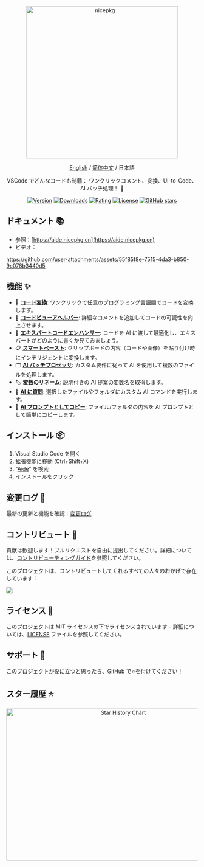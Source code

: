 <div align="center">

<a href="https://aide.nicepkg.cn">
  <picture>
    <source media="(prefers-color-scheme: dark)" srcset="https://github.com/user-attachments/assets/78b89b18-0846-4885-89f2-8238fac1db49">
    <img src="https://github.com/user-attachments/assets/40ed79a5-d415-4f36-907e-63753995305b" alt="nicepkg" width="400" />
  </picture>
</a>

[English](https://github.com/nicepkg/aide/tree/master/README.md) / [简体中文](https://github.com/nicepkg/aide/tree/master/README_CN.md) / 日本語

VSCode でどんなコードも制覇： ワンクリックコメント、変換、UI-to-Code、AI バッチ処理！ 💪

[![Version](https://img.shields.io/visual-studio-marketplace/v/nicepkg.aide-pro)](https://marketplace.visualstudio.com/items?itemName=nicepkg.aide-pro)
[![Downloads](https://img.shields.io/visual-studio-marketplace/d/nicepkg.aide-pro)](https://marketplace.visualstudio.com/items?itemName=nicepkg.aide-pro)
[![Rating](https://img.shields.io/visual-studio-marketplace/r/nicepkg.aide-pro)](https://marketplace.visualstudio.com/items?itemName=nicepkg.aide-pro)
[![License](https://img.shields.io/github/license/nicepkg/aide)](https://github.com/nicepkg/aide/blob/master/LICENSE)
[![GitHub stars](https://img.shields.io/github/stars/nicepkg/aide)](https://github.com/nicepkg/aide)

</div>

## ドキュメント 📚

- 参照：[https://aide.nicepkg.cn](https://aide.nicepkg.cn)
- ビデオ：

https://github.com/user-attachments/assets/55f85f8e-7515-4da3-b850-9c078b3440d5

## 機能 ✨

- 🔄 **[コード変換](https://aide.nicepkg.cn/guide/features/code-convert)**: ワンクリックで任意のプログラミング言語間でコードを変換します。
- 📖 **[コードビューアヘルパー](https://aide.nicepkg.cn/guide/features/code-viewer-helper)**: 詳細なコメントを追加してコードの可読性を向上させます。
- 🔧 **[エキスパートコードエンハンサー](https://aide.nicepkg.cn/guide/features/expert-code-enhancer)**: コードを AI に渡して最適化し、エキスパートがどのように書くか見てみましょう。
- 📋 **[スマートペースト](https://aide.nicepkg.cn/guide/features/smart-paste)**: クリップボードの内容（コードや画像）を貼り付け時にインテリジェントに変換します。
- 🗂️ **[AI バッチプロセッサ](https://aide.nicepkg.cn/guide/features/batch-processor)**: カスタム要件に従って AI を使用して複数のファイルを処理します。
- 🏷 **[変数のリネーム](https://aide.nicepkg.cn/guide/features/rename-variable)**: 説明付きの AI 提案の変数名を取得します。
- 💬 **[AI に質問](https://aide.nicepkg.cn/guide/features/ask-ai)**: 選択したファイルやフォルダにカスタム AI コマンドを実行します。
- 📝 **[AI プロンプトとしてコピー](https://aide.nicepkg.cn/guide/features/copy-as-prompt)**: ファイル/フォルダの内容を AI プロンプトとして簡単にコピーします。

## インストール 📦

1. Visual Studio Code を開く
2. 拡張機能に移動 (Ctrl+Shift+X)
3. "[Aide](https://marketplace.visualstudio.com/items?itemName=nicepkg.aide-pro)" を検索
4. インストールをクリック

## 変更ログ 📅

最新の更新と機能を確認：[変更ログ](https://github.com/nicepkg/aide/blob/master/CHANGELOG.md)

## コントリビュート 🤝

貢献は歓迎します！プルリクエストを自由に提出してください。詳細については、[コントリビューティングガイド](https://github.com/nicepkg/aide/blob/master/CONTRIBUTING.md)を参照してください。

このプロジェクトは、コントリビュートしてくれるすべての人々のおかげで存在しています：

<a href="https://github.com/nicepkg/aide/graphs/contributors">
  <img src="https://contrib.rocks/image?repo=nicepkg/aide" />
</a>

## ライセンス 📄

このプロジェクトは MIT ライセンスの下でライセンスされています - 詳細については、[LICENSE](https://github.com/nicepkg/aide/blob/master/LICENSE) ファイルを参照してください。

## サポート 💖

このプロジェクトが役に立つと思ったら、[GitHub](https://github.com/nicepkg/aide) で⭐️を付けてください！

## スター履歴 ⭐

<div align="center">

<img src="https://api.star-history.com/svg?repos=nicepkg/aide&type=Date" width="600" height="400" alt="Star History Chart" valign="middle">

</div>
